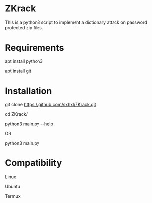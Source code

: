 # ZKrack
This is a python3 script to implement a dictionary attack on password protected zip files.
# Requirements
apt install python3

apt install git

# Installation
git clone https://github.com/sxhxl/ZKrack.git

cd ZKrack/

python3 main.py --help

OR

python3 main.py

# Compatibility

Linux

Ubuntu

Termux

